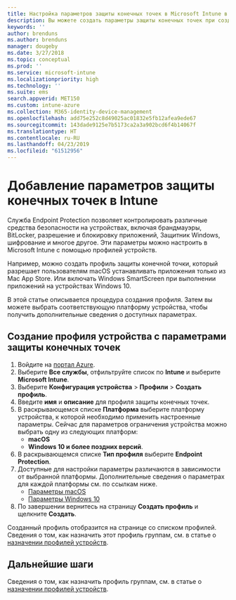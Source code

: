 ```yaml
---
title: Настройка параметров защиты конечных точек в Microsoft Intune в Azure | Документы Майкрософт
description: Вы можете создать параметры защиты конечных точек при создании профиля устройства macOS или Windows 10 в Microsoft Intune.
keywords: ''
author: brenduns
ms.author: brenduns
manager: dougeby
ms.date: 3/27/2018
ms.topic: conceptual
ms.prod: ''
ms.service: microsoft-intune
ms.localizationpriority: high
ms.technology: ''
ms.suite: ems
search.appverid: MET150
ms.custom: intune-azure
ms.collection: M365-identity-device-management
ms.openlocfilehash: add75e252c8d49025ac01832e5fb12afea9ede67
ms.sourcegitcommit: 143dade9125e7b5173ca2a3a902bcd6f4b14067f
ms.translationtype: HT
ms.contentlocale: ru-RU
ms.lasthandoff: 04/23/2019
ms.locfileid: "61512956"
---
```

# <a name="add-endpoint-protection-settings-in-intune"></a>Добавление параметров защиты конечных точек в Intune

Служба Endpoint Protection позволяет контролировать различные средства безопасности на устройствах, включая брандмауэры, BitLocker, разрешение и блокировку приложений, Защитник Windows, шифрование и многое другое. Эти параметры можно настроить в Microsoft Intune с помощью профилей устройств.

Например, можно создать профиль защиты конечной точки, который разрешает пользователям macOS устанавливать приложения только из Mac App Store. Или включать Windows SmartScreen при выполнении приложений на устройствах Windows 10.

В этой статье описывается процедура создания профиля. Затем вы можете выбрать соответствующую платформу устройства, чтобы получить дополнительные сведения о доступных параметрах.

## <a name="create-a-device-profile-containing-endpoint-protection-settings"></a>Создание профиля устройства с параметрами защиты конечных точек

1. Войдите на [портал Azure](https://portal.azure.com).
2. Выберите **Все службы**, отфильтруйте список по **Intune** и выберите **Microsoft Intune**.
3. Выберите **Конфигурация устройства** > **Профили** > **Создать профиль**.
4. Введите **имя** и **описание** для профиля защиты конечных точек.
5. В раскрывающемся списке **Платформа** выберите платформу устройства, к которой необходимо применить настроенные параметры. Сейчас для параметров ограничения устройства можно выбрать одну из следующих платформ:
   - **macOS**
   - **Windows 10 и более поздних версий**.
6. В раскрывающемся списке **Тип профиля** выберите **Endpoint Protection**. 
7. Доступные для настройки параметры различаются в зависимости от выбранной платформы. Дополнительные сведения о параметрах для каждой платформы см. по ссылкам ниже.
   - [Параметры macOS](endpoint-protection-macos.md)
   - [Параметры Windows 10](endpoint-protection-windows-10.md)
8. По завершении вернитесь на страницу **Создать профиль** и щелкните **Создать**.

Созданный профиль отобразится на странице со списком профилей. Сведения о том, как назначить этот профиль группам, см. в статье о [назначении профилей устройств](device-profile-assign.md).

## <a name="next-steps"></a>Дальнейшие шаги
Сведения о том, как назначить профиль группам, см. в статье о [назначении профилей устройств](device-profile-assign.md).
